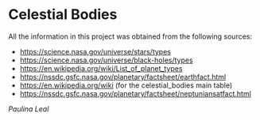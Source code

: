 # Celestial Bodies

All the information in this project was obtained from the following sources: 

- https://science.nasa.gov/universe/stars/types
- https://science.nasa.gov/universe/black-holes/types
- https://en.wikipedia.org/wiki/List_of_planet_types
- https://nssdc.gsfc.nasa.gov/planetary/factsheet/earthfact.html
- https://en.wikipedia.org/wiki (for the celestial_bodies main table)
- https://nssdc.gsfc.nasa.gov/planetary/factsheet/neptuniansatfact.html 



_Paulina Leal_
